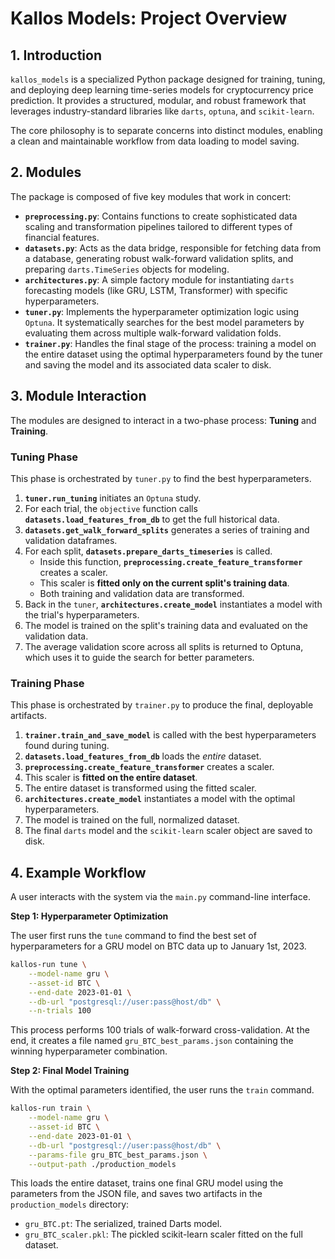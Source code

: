 # Kallos Models: Project Overview

## 1. Introduction

`kallos_models` is a specialized Python package designed for training, tuning, and deploying deep learning time-series models for cryptocurrency price prediction. It provides a structured, modular, and robust framework that leverages industry-standard libraries like `darts`, `optuna`, and `scikit-learn`.

The core philosophy is to separate concerns into distinct modules, enabling a clean and maintainable workflow from data loading to model saving.

## 2. Modules

The package is composed of five key modules that work in concert:

-   **`preprocessing.py`**: Contains functions to create sophisticated data scaling and transformation pipelines tailored to different types of financial features.
-   **`datasets.py`**: Acts as the data bridge, responsible for fetching data from a database, generating robust walk-forward validation splits, and preparing `darts.TimeSeries` objects for modeling.
-   **`architectures.py`**: A simple factory module for instantiating `darts` forecasting models (like GRU, LSTM, Transformer) with specific hyperparameters.
-   **`tuner.py`**: Implements the hyperparameter optimization logic using `Optuna`. It systematically searches for the best model parameters by evaluating them across multiple walk-forward validation folds.
-   **`trainer.py`**: Handles the final stage of the process: training a model on the entire dataset using the optimal hyperparameters found by the tuner and saving the model and its associated data scaler to disk.

## 3. Module Interaction

The modules are designed to interact in a two-phase process: **Tuning** and **Training**.

### Tuning Phase

This phase is orchestrated by `tuner.py` to find the best hyperparameters.

1.  **`tuner.run_tuning`** initiates an `Optuna` study.
2.  For each trial, the `objective` function calls **`datasets.load_features_from_db`** to get the full historical data.
3.  **`datasets.get_walk_forward_splits`** generates a series of training and validation dataframes.
4.  For each split, **`datasets.prepare_darts_timeseries`** is called.
    -   Inside this function, **`preprocessing.create_feature_transformer`** creates a scaler.
    -   This scaler is **fitted only on the current split's training data**.
    -   Both training and validation data are transformed.
5.  Back in the `tuner`, **`architectures.create_model`** instantiates a model with the trial's hyperparameters.
6.  The model is trained on the split's training data and evaluated on the validation data.
7.  The average validation score across all splits is returned to Optuna, which uses it to guide the search for better parameters.

### Training Phase

This phase is orchestrated by `trainer.py` to produce the final, deployable artifacts.

1.  **`trainer.train_and_save_model`** is called with the best hyperparameters found during tuning.
2.  **`datasets.load_features_from_db`** loads the *entire* dataset.
3.  **`preprocessing.create_feature_transformer`** creates a scaler.
4.  This scaler is **fitted on the entire dataset**.
5.  The entire dataset is transformed using the fitted scaler.
6.  **`architectures.create_model`** instantiates a model with the optimal hyperparameters.
7.  The model is trained on the full, normalized dataset.
8.  The final `darts` model and the `scikit-learn` scaler object are saved to disk.

## 4. Example Workflow

A user interacts with the system via the `main.py` command-line interface.

**Step 1: Hyperparameter Optimization**

The user first runs the `tune` command to find the best set of hyperparameters for a GRU model on BTC data up to January 1st, 2023.

```bash
kallos-run tune \
    --model-name gru \
    --asset-id BTC \
    --end-date 2023-01-01 \
    --db-url "postgresql://user:pass@host/db" \
    --n-trials 100
```

This process performs 100 trials of walk-forward cross-validation. At the end, it creates a file named `gru_BTC_best_params.json` containing the winning hyperparameter combination.

**Step 2: Final Model Training**

With the optimal parameters identified, the user runs the `train` command.

```bash
kallos-run train \
    --model-name gru \
    --asset-id BTC \
    --end-date 2023-01-01 \
    --db-url "postgresql://user:pass@host/db" \
    --params-file gru_BTC_best_params.json \
    --output-path ./production_models
```

This loads the entire dataset, trains one final GRU model using the parameters from the JSON file, and saves two artifacts in the `production_models` directory:
-   `gru_BTC.pt`: The serialized, trained Darts model.
-   `gru_BTC_scaler.pkl`: The pickled scikit-learn scaler fitted on the full dataset.
